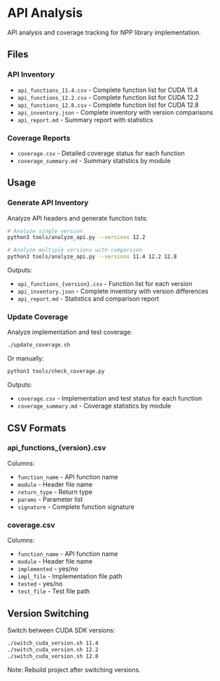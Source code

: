 # API Analysis

API analysis and coverage tracking for NPP library implementation.

## Files

### API Inventory

- `api_functions_11.4.csv` - Complete function list for CUDA 11.4
- `api_functions_12.2.csv` - Complete function list for CUDA 12.2
- `api_functions_12.8.csv` - Complete function list for CUDA 12.8
- `api_inventory.json` - Complete inventory with version comparisons
- `api_report.md` - Summary report with statistics

### Coverage Reports

- `coverage.csv` - Detailed coverage status for each function
- `coverage_summary.md` - Summary statistics by module

## Usage

### Generate API Inventory

Analyze API headers and generate function lists:

```bash
# Analyze single version
python3 tools/analyze_api.py --versions 12.2

# Analyze multiple versions with comparison
python3 tools/analyze_api.py --versions 11.4 12.2 12.8
```

Outputs:
- `api_functions_{version}.csv` - Function list for each version
- `api_inventory.json` - Complete inventory with version differences
- `api_report.md` - Statistics and comparison report

### Update Coverage

Analyze implementation and test coverage:

```bash
./update_coverage.sh
```

Or manually:

```bash
python3 tools/check_coverage.py
```

Outputs:
- `coverage.csv` - Implementation and test status for each function
- `coverage_summary.md` - Coverage statistics by module

## CSV Formats

### api_functions_{version}.csv

Columns:
- `function_name` - API function name
- `module` - Header file name
- `return_type` - Return type
- `params` - Parameter list
- `signature` - Complete function signature

### coverage.csv

Columns:
- `function_name` - API function name
- `module` - Header file name
- `implemented` - yes/no
- `impl_file` - Implementation file path
- `tested` - yes/no
- `test_file` - Test file path

## Version Switching

Switch between CUDA SDK versions:

```bash
./switch_cuda_version.sh 11.4
./switch_cuda_version.sh 12.2
./switch_cuda_version.sh 12.8
```

Note: Rebuild project after switching versions.
